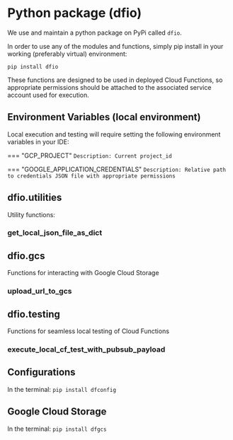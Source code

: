 # Python package (dfio)
We use and maintain a python package on PyPi called `dfio`.  

In order to use any of the modules and functions, simply pip install in your working (preferably virtual) environment:

`pip install dfio`

These functions are designed to be used in deployed Cloud Functions, so appropriate permissions should be attached to the associated service account used for execution.  

## Environment Variables (local environment)
Local execution and testing will require setting the following environment variables in your IDE:

=== "GCP_PROJECT"
    ```
    Description: Current project_id
    ```
    
=== "GOOGLE_APPLICATION_CREDENTIALS"
    ```
    Description: Relative path to credentials JSON file with appropriate permissions
    ```
 
## dfio.utilities
Utility functions:
### get_local_json_file_as_dict


 
## dfio.gcs
Functions for interacting with Google Cloud Storage

### upload_url_to_gcs

## dfio.testing
Functions for seamless local testing of Cloud Functions

### execute_local_cf_test_with_pubsub_payload






## Configurations
In the terminal: `pip install dfconfig`


## Google Cloud Storage

In the terminal: `pip install dfgcs`
